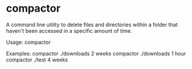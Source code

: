 # compactor
A command line utility to delete files and directories within a folder that haven't been accessed in a specific amount of time.

Usage: compactor <directory> <interval quantity> <interval>
  
Examples:
       compactor ./downloads 2 weeks
       compactor ./downloads 1 hour
       compactor ./test 4 weeks
 
